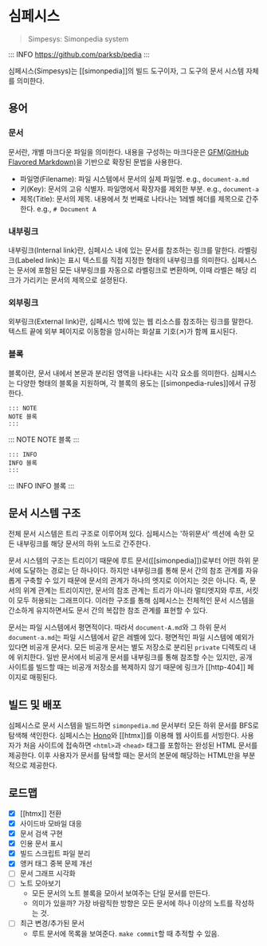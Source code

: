 # 심페시스

> Simpesys: Simonpedia system

::: INFO
https://github.com/parksb/pedia
:::

심페시스(Simpesys)는 [[simonpedia]]의 빌드 도구이자, 그 도구의 문서 시스템 자체를 의미한다.

## 용어

### 문서

문서란, 개별 마크다운 파일을 의미한다. 내용을 구성하는 마크다운은 [GFM(GitHub Flavored Markdown)](https://github.github.com/gfm/)을 기반으로 확장된 문법을 사용한다.

- 파일명(Filename): 파일 시스템에서 문서의 실제 파일명. e.g., `document-a.md`
- 키(Key): 문서의 고유 식별자. 파일명에서 확장자를 제외한 부분. e.g., `document-a`
- 제목(Title): 문서의 제목. 내용에서 첫 번째로 나타나는 1레벨 헤더를 제목으로 간주한다. e.g., `# Document A`

### 내부링크

내부링크(Internal link)란, 심페시스 내에 있는 문서를 참조하는 링크를 말한다. 라벨링크(Labeled link)는 표시 텍스트를 직접 지정한 형태의 내부링크를 의미한다. 심페시스는 문서에 포함된 모든 내부링크를 자동으로 라벨링크로 변환하며, 이때 라벨은 해당 리크가 가리키는 문서의 제목으로 설졍된다.

### 외부링크

외부링크(External link)란, 심페시스 밖에 있는 웹 리소스를 참조하는 링크를 말한다. 텍스트 끝에 외부 페이지로 이동함을 암시하는 화살표 기호(↗)가 함께 표시된다.

### 블록

블록이란, 문서 내에서 본문과 분리된 영역을 나타내는 시각 요소를 의미한다. 심페시스는 다양한 형태의 블록을 지원하며, 각 블록의 용도는 [[simonpedia-rules]]에서 규정한다.

```
::: NOTE
NOTE 블록
:::
```

::: NOTE
NOTE 블록
:::

```
::: INFO
INFO 블록
:::
```

::: INFO
INFO 블록
:::

## 문서 시스템 구조

전체 문서 시스템은 트리 구조로 이루어져 있다. 심페시스는 '하위문서' 섹션에 속한 모든 내부링크를 해당 문서의 하위 노드로 간주한다.

문서 시스템의 구조는 트리이기 때문에 루트 문서([[simonpedia]])로부터 어떤 하위 문서에 도달하는 경로는 단 하나이다. 하지만 내부링크를 통해 문서 간의 참조 관계를 자유롭게 구축할 수 있기 때문에 문서의 관계가 하나의 엣지로 이어지는 것은 아니다. 즉, 문서의 위계 관계는 트리이지만, 문서의 참조 관계는 트리가 아니라 멀티엣지와 루프, 서킷이 모두 허용되는 그래프이다. 이러한 구조를 통해 심페시스는 전체적인 문서 시스템을 간소하게 유지하면서도 문서 간의 복잡한 참조 관계를 표현할 수 있다.

문서는 파일 시스템에서 평면적이다. 따라서 `document-A.md`와 그 하위 문서 `document-a.md`는 파일 시스템에서 같은 레벨에 있다. 평면적인 파일 시스템에 예외가 있다면 비공개 문서다. 모든 비공개 문서는 별도 저장소로 분리된 `private` 디렉토리 내에 위치한다. 일반 문서에서 비공개 문서를 내부링크를 통해 참조할 수는 있지만, 공개 사이트를 빌드할 때는 비공개 저장소를 복제하지 않기 때문에 링크가 [[http-404]] 페이지로 매핑된다.

## 빌드 및 배포

심페시스로 문서 시스템을 빌드하면 `simonpedia.md` 문서부터 모든 하위 문서를 BFS로 탐색해 색인한다. 심페시스는 [Hono](https://hono.dev/)와 [[htmx]]를 이용해 웹 사이트를 서빙한다. 사용자가 처음 사이트에 접속하면 `<html>`과 `<head>` 태그를 포함하는 완성된 HTML 문서를 제공한다. 이후 사용자가 문서를 탐색할 때는 문서의 본문에 해당하는 HTML만을 부분적으로 제공한다.

## 로드맵

- [x] [[htmx]] 전환
- [x] 사이드바 모바일 대응
- [x] 문서 검색 구현
- [x] 인용 문서 표시
- [x] 빌드 스크립트 파일 분리
- [x] 앵커 태그 중복 문제 개선
- [ ] 문서 그래프 시각화
- [ ] 노트 모아보기
  - 모든 문서의 노트 블록을 모아서 보여주는 단일 문서를 만든다.
  - 의미가 있을까? 가장 바람직한 방향은 모든 문서에 하나 이상의 노트를 작성하는 것.
- [ ] 최근 변경/추가된 문서
  - 루트 문서에 목록을 보여준다. `make commit`할 때 추적할 수 있음.

